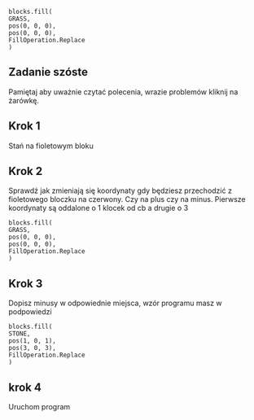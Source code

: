 ```blocks
blocks.fill(
GRASS,
pos(0, 0, 0),
pos(0, 0, 0),
FillOperation.Replace
)

```
## Zadanie szóste
Pamiętaj aby uważnie czytać polecenia, wrazie problemów kliknij na żarówkę.

## Krok 1
Stań na fioletowym bloku

## Krok 2
Sprawdź jak zmieniają się koordynaty gdy będziesz przechodzić z fioletowego bloczku na czerwony.
Czy na plus czy na minus. Pierwsze koordynaty są oddalone o 1 klocek od cb a drugie o 3
```blocks
blocks.fill(
GRASS,
pos(0, 0, 0),
pos(0, 0, 0),
FillOperation.Replace
)
```
## Krok 3 
Dopisz minusy w odpowiednie miejsca, wzór programu masz w podpowiedzi
```blocks
blocks.fill(
STONE,
pos(1, 0, 1),
pos(3, 0, 3),
FillOperation.Replace
)
```
## krok 4 
Uruchom program
